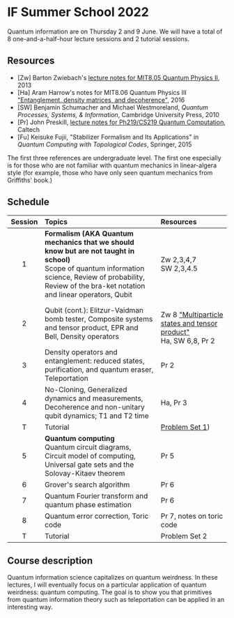 # IF Summer School 2022



Quantum information are on Thursday 2 and 9 June. We will have a total of 8 one-and-a-half-hour lecture sessions and 2 tutorial sessions.

## Resources

* [Zw] Barton Zwiebach's [lecture notes for MIT8.05 Quantum Physics II](https://ocw.mit.edu/courses/8-05-quantum-physics-ii-fall-2013/pages/lecture-notes/), 2013
* [Ha] Aram Harrow's notes for MIT8.06 Quantum Physics III ["Entanglement, density matrices, and decoherence"](https://ocw.mit.edu/courses/8-06-quantum-physics-iii-spring-2016/resources/mit8_06s16_chap3/), 2016
* [SW] Benjamin Schumacher and Michael Westmoreland, *Quantum Processes, Systems, & Information*, Cambridge University Press, 2010
* [Pr] John Preskill, [lecture notes for Ph219/CS219 Quantum Computation](http://theory.caltech.edu/~preskill/ph219/index.html), Caltech
* [Fu] Keisuke Fujii, "Stabilizer Formalism and Its Applications" in *Quantum Computing with Topological Codes*, Springer, 2015

The first three references are undergraduate level. The first one especially is for those who are not familiar with quantum mechanics in linear-algera style (for example, those who have only seen quantum mechanics from Griffiths' book.)

## Schedule

|Session| Topics | Resources |
|:----:|:--------------|:-------|
|1| **Formalism (AKA Quantum mechanics that we should know but are not taught in school)** <br> Scope of quantum information science, Review of probability, Review of the bra-ket notation and linear operators, Qubit| Zw 2,3,4,7 <br> SW 2,3,4.5|
|2| Qubit (cont.): Elitzur-Vaidman bomb tester, Composite systems and tensor product, EPR and Bell, Density operators | <br> Zw 8 ["Multiparticle states and tensor product"](https://ocw.mit.edu/courses/8-05-quantum-physics-ii-fall-2013/resources/mit8_05f13_chap_08/) <br> Ha, SW 6,8, Pr 2 |   
|3| Density operators and entanglement: reduced states, purification, and quantum eraser, Teleportation |Pr 2|
|4| No-Cloning, Generalized dynamics and measurements, Decoherence and non-unitary qubit dynamics; T1 and T2 time |Ha, Pr 3|
|T| Tutorial|[Problem Set 1](https://github.com/Ninnat/quantum-courses/blob/main/Problem%20sets/PSET1.pdf))|
|5| **Quantum computing** <br> Quantum circuit diagrams, Circuit model of computing, Universal gate sets and the Solovay-Kitaev theorem|Pr 5|
|6| Grover's search algorithm|Pr 6|
|7| Quantum Fourier transform and quantum phase estimation|Pr 6|
|8| Quantum error correction, Toric code|Pr 7, notes on toric code|
|T|Tutorial|Problem Set 2|


## Course description
Quantum information science capitalizes on quantum weirdness. In these lectures, I will eventually focus on a particular application of quantum weirdness: quantum computing. The goal is to show you that primitives from quantum information theory such as teleportation can be applied in an interesting way.


<!-- ## Tentative references
* [Ba] Leslie E. Ballentine, *Quantum Theory: A Modern Development*, World Scientific, 1998.
* [Pr] Preskill, lecture notes for Ph219/CS219 Quantum Computation, Caltech 
* [Ma] E.B. Manoukian, *Quantum Theory: A Wide Spectrum*, Springer, 2006.
* [C-T] Claude Cohen-Tannoudji, Bernard Diu, and Franck Laloë, *Quantum Mechanics*, 2 volumes, Wiley-VCH, 1977. 
* [Sh] R. Shankar, *Principles of Quantum Mechanics*, 2nd ed., Plenum Press 1994. 
* [Ba] Leslie E. Ballentine, *Quantum Theory: A Modern Development*, World Scientific, 1998.
* [SW] Benjamin Schumacher and Michael Westmoreland, *Quantum Processes, Systems, & Information*, Cambridge University Press, 2010. 

### Further resources

* [Lecture notes](http://bohr.physics.berkeley.edu/classes/221/1011/221a.html) for Physics 221A Quantum Mechanics by Robert Littlejohn, UC Berkeley-->
